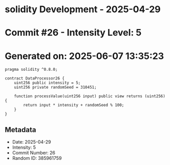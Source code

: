 ﻿# solidity Development - 2025-04-29
# Commit #26 - Intensity Level: 5
# Generated on: 2025-06-07 13:35:23
```solidity
pragma solidity ^0.8.0;

contract DataProcessor26 {
    uint256 public intensity = 5;
    uint256 private randomSeed = 310451;

    function processValue(uint256 input) public view returns (uint256) {
        return input * intensity + randomSeed % 100;
    }
}
```
## Metadata
- Date: 2025-04-29
- Intensity: 5
- Commit Number: 26
- Random ID: 385961759

